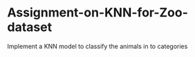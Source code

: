 # Assignment-on-KNN-for-Zoo-dataset

Implement a KNN model to classify the animals in to categories
